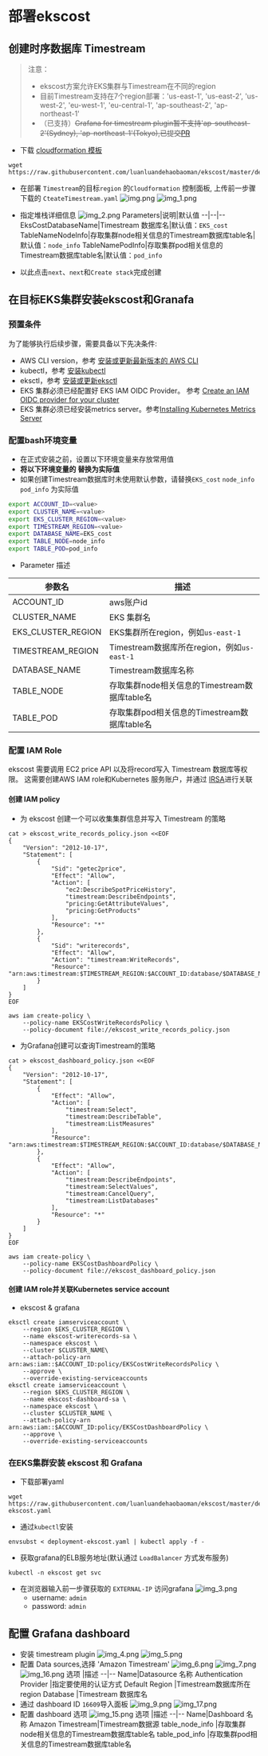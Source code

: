 # 部署ekscost

## 创建时序数据库 Timestream
> 注意：
>  - ekscost方案允许EKS集群与Timestream在不同的region
>  - 目前Timestream支持在7个region部署：'us-east-1', 'us-east-2', 'us-west-2', 'eu-west-1', 'eu-central-1', 'ap-southeast-2', 'ap-northeast-1'
>  - （已支持）~~Grafana for timestream plugin暂不支持'ap-southeast-2'(Sydney), 'ap-northeast-1'(Tokyo),已提交[PR](https://github.com/grafana/timestream-datasource/pull/178)~~

- 下载 [cloudformation 模板](https://raw.githubusercontent.com/luanluandehaobaoman/ekscost/master/deploy/CreateTimestream.yaml)
```commandline
wget https://raw.githubusercontent.com/luanluandehaobaoman/ekscost/master/deploy/CreateTimestream.yaml
```


- 在部署 `Timestream`的目标`region` 的`Cloudformation` 控制面板, 上传前一步骤下载的 `CteateTimestream.yaml`
![img.png](img/img.png)
![img_1.png](img/img_1.png)
- 指定堆栈详细信息
![img_2.png](img/img_2.png)
    Parameters|说明|默认值
    --|--|--
    EksCostDatabaseName|Timestream 数据库名|默认值：`EKS_cost`
    TableNameNodeInfo|存取集群node相关信息的Timestream数据库table名|默认值：`node_info`
    TableNamePodInfo|存取集群pod相关信息的Timestream数据库table名|默认值：`pod_info`


- 以此点击`next`、`next`和`Create stack`完成创建

## 在目标EKS集群安装ekscost和Granafa
### 预置条件

为了能够执行后续步骤，需要具备以下先决条件:
- AWS CLI version，参考 [安装或更新最新版本的 AWS CLI](https://docs.aws.amazon.com/cli/latest/userguide/install-cliv2.html)
- kubectl，参考 [安装kubectl](https://docs.aws.amazon.com/eks/latest/userguide/install-kubectl.html)
- eksctl，参考 [安装或更新eksctl](https://docs.aws.amazon.com/eks/latest/userguide/eksctl.html#installing-eksctl)
- EKS 集群必须已经配置好 EKS IAM OIDC Provider。 参考 [Create an IAM OIDC provider for your cluster](https://docs.aws.amazon.com/eks/latest/userguide/enable-iam-roles-for-service-accounts.html)
- EKS 集群必须已经安装metrics server。参考[Installing Kubernetes Metrics Server
](https://docs.aws.amazon.com/eks/latest/userguide/metrics-server.html)

### 配置bash环境变量

- 在正式安装之前，设置以下环境变量来存放常用值
- **将以下环境变量的 <value>  替换为实际值**
- 如果创建Timestream数据库时未使用默认参数，请替换`EKS_cost` `node_info` `pod_info` 为实际值
```bash
export ACCOUNT_ID=<value>
export CLUSTER_NAME=<value>
export EKS_CLUSTER_REGION=<value>
export TIMESTREAM_REGION=<value>
export DATABASE_NAME=EKS_cost
export TABLE_NODE=node_info
export TABLE_POD=pod_info
```
- Parameter 描述

参数名|描述
--|--
ACCOUNT_ID|aws账户id
CLUSTER_NAME|EKS 集群名
EKS_CLUSTER_REGION|EKS集群所在region，例如`us-east-1`
TIMESTREAM_REGION|Timestream数据库所在region，例如`us-east-1`
DATABASE_NAME|Timestream数据库名称
TABLE_NODE|存取集群node相关信息的Timestream数据库table名
TABLE_POD|存取集群pod相关信息的Timestream数据库table名

### 配置 IAM Role
ekscost 需要调用 EC2 price API 以及将record写入 Timestream 数据库等权限。 这需要创建AWS IAM role和Kubernetes 服务账户，并通过 [IRSA](https://docs.aws.amazon.com/emr/latest/EMR-on-EKS-DevelopmentGuide/setting-up-enable-IAM.html)进行关联

#### 创建 IAM policy
- 为 ekscost 创建一个可以收集集群信息并写入 Timestream 的策略

```commandline
cat > ekscost_write_records_policy.json <<EOF
{
    "Version": "2012-10-17",
    "Statement": [
        {
            "Sid": "getec2price",
            "Effect": "Allow",
            "Action": [
                "ec2:DescribeSpotPriceHistory",
                "timestream:DescribeEndpoints",
                "pricing:GetAttributeValues",
                "pricing:GetProducts"
            ],
            "Resource": "*"
        },
        {
            "Sid": "writerecords",
            "Effect": "Allow",
            "Action": "timestream:WriteRecords",
            "Resource": "arn:aws:timestream:$TIMESTREAM_REGION:$ACCOUNT_ID:database/$DATABASE_NAME/table/*"
        }
    ]
}
EOF

aws iam create-policy \
    --policy-name EKSCostWriteRecordsPolicy \
    --policy-document file://ekscost_write_records_policy.json
```   
- 为Grafana创建可以查询Timestream的策略
```commandline
cat > ekscost_dashboard_policy.json <<EOF
{
    "Version": "2012-10-17",
    "Statement": [
        {
            "Effect": "Allow",
            "Action": [
                "timestream:Select",
                "timestream:DescribeTable",
                "timestream:ListMeasures"
            ],
            "Resource": "arn:aws:timestream:$TIMESTREAM_REGION:$ACCOUNT_ID:database/$DATABASE_NAME/table/*"
        },
        {
            "Effect": "Allow",
            "Action": [
                "timestream:DescribeEndpoints",
                "timestream:SelectValues",
                "timestream:CancelQuery",
                "timestream:ListDatabases"
            ],
            "Resource": "*"
        }
    ]
}
EOF

aws iam create-policy \
    --policy-name EKSCostDashboardPolicy \
    --policy-document file://ekscost_dashboard_policy.json
```
#### 创建 IAM role并关联Kubernetes service account
-  ekscost & grafana

```commandline
eksctl create iamserviceaccount \
    --region $EKS_CLUSTER_REGION \
    --name ekscost-writerecords-sa \
    --namespace ekscost \
    --cluster $CLUSTER_NAME\
    --attach-policy-arn arn:aws:iam::$ACCOUNT_ID:policy/EKSCostWriteRecordsPolicy \
    --approve \
    --override-existing-serviceaccounts
eksctl create iamserviceaccount \
    --region $EKS_CLUSTER_REGION \
    --name ekscost-dashboard-sa \
    --namespace ekscost \
    --cluster $CLUSTER_NAME \
    --attach-policy-arn arn:aws:iam::$ACCOUNT_ID:policy/EKSCostDashboardPolicy \
    --approve \
    --override-existing-serviceaccounts
```


### 在EKS集群安装 ekscost 和 Grafana

- 下载部署yaml
```commandline
wget https://raw.githubusercontent.com/luanluandehaobaoman/ekscost/master/deploy/deployment-ekscost.yaml  
```
- 通过`kubectl`安装 
```commandline
envsubst < deployment-ekscost.yaml | kubectl apply -f -  
```
- 获取grafana的ELB服务地址(默认通过 `LoadBalancer` 方式发布服务)
```commandline
kubectl -n ekscost get svc
```
- 在浏览器输入前一步骤获取的 `EXTERNAL-IP`  访问grafana
![img_3.png](img/img_3.png)
  - username: `admin`
  - password: `admin`
  
## 配置 Grafana dashboard
- 安装 timestream plugin
![img_4.png](img/img_4.png)
![img_5.png](img/img_5.png)
- 配置 Data sources,选择 'Amazon Timestream'
![img_6.png](img/img_6.png)
![img_7.png](img/img_7.png)
![img_16.png](img/img_16.png)
    选项 |描述
    --|--
    Name|Datasource 名称
    Authentication Provider |指定要使用的认证方式
    Default Region |Timestream数据库所在region
    Database |Timestream 数据库名
- 通过 dashboard ID `16609`导入面板
![img_9.png](img/img_9.png)
![img_17.png](img/img_17.png)
- 配置 dashboard 选项
![img_15.png](img/img_15.png)
    选项 |描述
    --|--
    Name|Dashboard 名称
    Amazon Timestream|Timestream数据源
    table_node_info |存取集群node相关信息的Timestream数据库table名
    table_pod_info |存取集群pod相关信息的Timestream数据库table名

